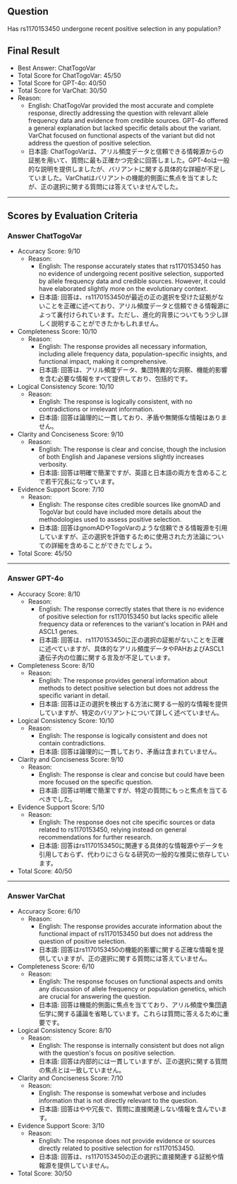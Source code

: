 ## Question

Has rs1170153450 undergone recent positive selection in any population?

## Final Result

- Best Answer: ChatTogoVar
- Total Score for ChatTogoVar: 45/50
- Total Score for GPT-4o: 40/50
- Total Score for VarChat: 30/50
- Reason:
  - English: ChatTogoVar provided the most accurate and complete response, directly addressing the question with relevant allele frequency data and evidence from credible sources. GPT-4o offered a general explanation but lacked specific details about the variant. VarChat focused on functional aspects of the variant but did not address the question of positive selection.
  - 日本語: ChatTogoVarは、アリル頻度データと信頼できる情報源からの証拠を用いて、質問に最も正確かつ完全に回答しました。GPT-4oは一般的な説明を提供しましたが、バリアントに関する具体的な詳細が不足していました。VarChatはバリアントの機能的側面に焦点を当てましたが、正の選択に関する質問には答えていませんでした。

---

## Scores by Evaluation Criteria

### Answer ChatTogoVar
- Accuracy Score: 9/10
  - Reason: 
    - English: The response accurately states that rs1170153450 has no evidence of undergoing recent positive selection, supported by allele frequency data and credible sources. However, it could have elaborated slightly more on the evolutionary context.
    - 日本語: 回答は、rs1170153450が最近の正の選択を受けた証拠がないことを正確に述べており、アリル頻度データと信頼できる情報源によって裏付けられています。ただし、進化的背景についてもう少し詳しく説明することができたかもしれません。
- Completeness Score: 10/10
  - Reason: 
    - English: The response provides all necessary information, including allele frequency data, population-specific insights, and functional impact, making it comprehensive.
    - 日本語: 回答は、アリル頻度データ、集団特異的な洞察、機能的影響を含む必要な情報をすべて提供しており、包括的です。
- Logical Consistency Score: 10/10
  - Reason: 
    - English: The response is logically consistent, with no contradictions or irrelevant information.
    - 日本語: 回答は論理的に一貫しており、矛盾や無関係な情報はありません。
- Clarity and Conciseness Score: 9/10
  - Reason: 
    - English: The response is clear and concise, though the inclusion of both English and Japanese versions slightly increases verbosity.
    - 日本語: 回答は明確で簡潔ですが、英語と日本語の両方を含めることで若干冗長になっています。
- Evidence Support Score: 7/10
  - Reason: 
    - English: The response cites credible sources like gnomAD and TogoVar but could have included more details about the methodologies used to assess positive selection.
    - 日本語: 回答はgnomADやTogoVarのような信頼できる情報源を引用していますが、正の選択を評価するために使用された方法論についての詳細を含めることができたでしょう。
- Total Score: 45/50

---

### Answer GPT-4o
- Accuracy Score: 8/10
  - Reason: 
    - English: The response correctly states that there is no evidence of positive selection for rs1170153450 but lacks specific allele frequency data or references to the variant's location in PAH and ASCL1 genes.
    - 日本語: 回答は、rs1170153450に正の選択の証拠がないことを正確に述べていますが、具体的なアリル頻度データやPAHおよびASCL1遺伝子内の位置に関する言及が不足しています。
- Completeness Score: 8/10
  - Reason: 
    - English: The response provides general information about methods to detect positive selection but does not address the specific variant in detail.
    - 日本語: 回答は正の選択を検出する方法に関する一般的な情報を提供していますが、特定のバリアントについて詳しく述べていません。
- Logical Consistency Score: 10/10
  - Reason: 
    - English: The response is logically consistent and does not contain contradictions.
    - 日本語: 回答は論理的に一貫しており、矛盾は含まれていません。
- Clarity and Conciseness Score: 9/10
  - Reason: 
    - English: The response is clear and concise but could have been more focused on the specific question.
    - 日本語: 回答は明確で簡潔ですが、特定の質問にもっと焦点を当てるべきでした。
- Evidence Support Score: 5/10
  - Reason: 
    - English: The response does not cite specific sources or data related to rs1170153450, relying instead on general recommendations for further research.
    - 日本語: 回答はrs1170153450に関連する具体的な情報源やデータを引用しておらず、代わりにさらなる研究の一般的な推奨に依存しています。
- Total Score: 40/50

---

### Answer VarChat
- Accuracy Score: 6/10
  - Reason: 
    - English: The response provides accurate information about the functional impact of rs1170153450 but does not address the question of positive selection.
    - 日本語: 回答はrs1170153450の機能的影響に関する正確な情報を提供していますが、正の選択に関する質問には答えていません。
- Completeness Score: 6/10
  - Reason: 
    - English: The response focuses on functional aspects and omits any discussion of allele frequency or population genetics, which are crucial for answering the question.
    - 日本語: 回答は機能的側面に焦点を当てており、アリル頻度や集団遺伝学に関する議論を省略しています。これらは質問に答えるために重要です。
- Logical Consistency Score: 8/10
  - Reason: 
    - English: The response is internally consistent but does not align with the question's focus on positive selection.
    - 日本語: 回答は内部的には一貫していますが、正の選択に関する質問の焦点とは一致していません。
- Clarity and Conciseness Score: 7/10
  - Reason: 
    - English: The response is somewhat verbose and includes information that is not directly relevant to the question.
    - 日本語: 回答はやや冗長で、質問に直接関連しない情報を含んでいます。
- Evidence Support Score: 3/10
  - Reason: 
    - English: The response does not provide evidence or sources directly related to positive selection for rs1170153450.
    - 日本語: 回答は、rs1170153450の正の選択に直接関連する証拠や情報源を提供していません。
- Total Score: 30/50